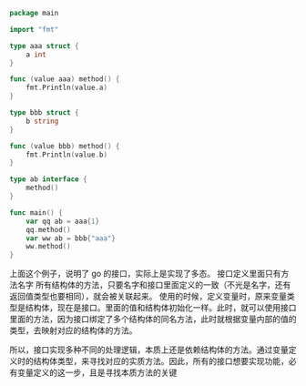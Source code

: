 ```go
package main

import "fmt"

type aaa struct {
    a int
}

func (value aaa) method() {
    fmt.Println(value.a)
}

type bbb struct {
    b string
}

func (value bbb) method() {
    fmt.Println(value.b)
}

type ab interface {
    method()
}

func main() {
    var qq ab = aaa{1}
    qq.method()
    var ww ab = bbb{"aaa"}
    ww.method()
}
```

上面这个例子，说明了 go 的接口，实际上是实现了多态。
接口定义里面只有方法名字
所有结构体的方法，只要名字和接口里面定义的一致（不光是名字，还有返回值类型也要相同），就会被关联起来。
使用的时候，定义变量时，原来变量类型是结构体，现在是接口。里面的值和结构体初始化一样。此时，就可以使用接口里面的方法，因为接口绑定了多个结构体的同名方法，此时就根据变量内部的值的类型，去映射对应的结构体的方法。

所以，接口实现多种不同的处理逻辑，本质上还是依赖结构体的方法。通过变量定义时的结构体类型，来寻找对应的实质方法。因此，所有的接口想要实现功能，必有变量定义的这一步，且是寻找本质方法的关键
